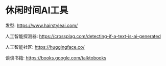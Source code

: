 # 休闲时间AI工具

发型: <https://www.hairstyleai.com/>

人工智能探测器: <https://crossplag.com/detecting-if-a-text-is-ai-generated>

人工智能社区: <https://huggingface.co/>

谈谈书籍: <https://books.google.com/talktobooks>
